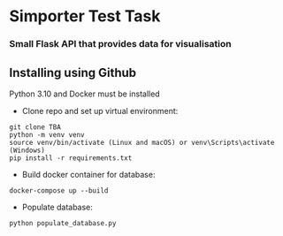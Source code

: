 # Simporter Test Task

### Small Flask API that provides data for visualisation
## Installing using Github
Python 3.10 and Docker must be installed

- Clone repo and set up virtual environment:
```shell
git clone TBA
python -m venv venv
source venv/bin/activate (Linux and macOS) or venv\Scripts\activate (Windows)
pip install -r requirements.txt
```

- Build docker container for database:
```shell
docker-compose up --build
```
- Populate database:
```shell
python populate_database.py
```